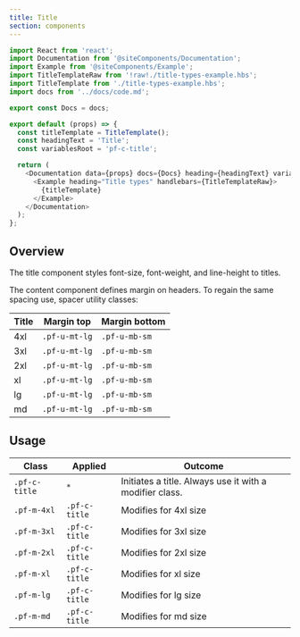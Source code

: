 ```yaml
---
title: Title
section: components
---
```


```js
import React from 'react';
import Documentation from '@siteComponents/Documentation';
import Example from '@siteComponents/Example';
import TitleTemplateRaw from '!raw!./title-types-example.hbs';
import TitleTemplate from './title-types-example.hbs';
import docs from '../docs/code.md';

export const Docs = docs;

export default (props) => {
  const titleTemplate = TitleTemplate();
  const headingText = 'Title';
  const variablesRoot = 'pf-c-title';

  return (
    <Documentation data={props} docs={Docs} heading={headingText} variablesRoot={variablesRoot}>
      <Example heading="Title types" handlebars={TitleTemplateRaw}>
        {titleTemplate}
      </Example>
    </Documentation>
  );
};
```

## Overview
The title component styles font-size, font-weight, and line-height to titles.

The content component defines margin on headers. To regain the same spacing use, spacer utility classes:

| Title | Margin top | Margin bottom |
| -- | -- | -- |
| 4xl | `.pf-u-mt-lg` | `.pf-u-mb-sm` |
| 3xl | `.pf-u-mt-lg` | `.pf-u-mb-sm` |
| 2xl | `.pf-u-mt-lg` | `.pf-u-mb-sm` |
| xl | `.pf-u-mt-lg` | `.pf-u-mb-sm` |
| lg | `.pf-u-mt-lg` | `.pf-u-mb-sm` |
| md | `.pf-u-mt-lg` | `.pf-u-mb-sm` |

## Usage

| Class | Applied | Outcome |
| -- | -- | -- |
| `.pf-c-title` | `*` |  Initiates a title. Always use it with a modifier class. |
| `.pf-m-4xl` | `.pf-c-title` | Modifies for 4xl size |
| `.pf-m-3xl` | `.pf-c-title` | Modifies for 3xl size |
| `.pf-m-2xl` | `.pf-c-title` | Modifies for 2xl size |
| `.pf-m-xl` | `.pf-c-title` | Modifies for xl size |
| `.pf-m-lg` | `.pf-c-title` | Modifies for lg size |
| `.pf-m-md` | `.pf-c-title` | Modifies for md size |
